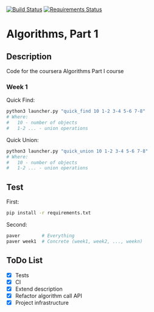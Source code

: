 [![Build Status](https://travis-ci.org/lancelote/algorithms_part1.svg)](https://travis-ci.org/lancelote/algorithms_part1)
[![Requirements Status](https://requires.io/github/lancelote/algorithms_part1/requirements.svg?branch=master)](https://requires.io/github/lancelote/algorithms_part1/requirements/?branch=master)

# Algorithms, Part 1

## Description

Code for the coursera Algorithms Part I course

### Week 1

Quick Find:
```bash
python3 launcher.py "quick_find 10 1-2 3-4 5-6 7-8"
# Where:
#   10 - number of objects
#   1-2 ... - union operations
```

Quick Union:
```bash
python3 launcher.py "quick_union 10 1-2 3-4 5-6 7-8"
# Where:
#   10 - number of objects
#   1-2 ... - union operations
```

## Test

First:
```bash
pip install -r requirements.txt
```

Second:
```bash
paver        # Everything
paver week1  # Concrete (week1, week2, ..., weekn)
```

## ToDo List

- [x] Tests
- [x] CI
- [x] Extend description
- [x] Refactor algorithm call API
- [x] Project infrastructure
